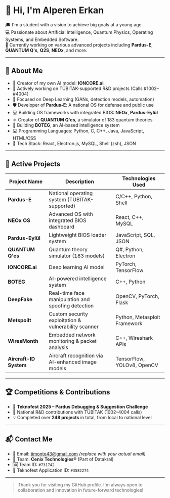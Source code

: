 # 👋 Hi, I'm Alperen Erkan

🎓 I'm a student with a vision to achieve big goals at a young age.  
💻 Passionate about Artificial Intelligence, Quantum Physics, Operating Systems, and Embedded Software.  
🚀 Currently working on various advanced projects including **Pardus-E**, **QUANTUM Q's**, **Q2S**, **NEOx**, and more.

---

## 🧠 About Me

- 🧠 Creator of my own AI model: **IONCORE.ai**
- 🔬 Actively working on TÜBİTAK-supported R&D projects (Calls #1002–#4004)
- 🤖 Focused on Deep Learning (GANs, detection models, automation)
- 🛡️ Developer of **Pardus-E**: A national OS for defense and public use
- 💻 Building OS frameworks with integrated BIOS: **NEOx**, **Pardus-Eylül**
- ⚛️ Creator of **QUANTUM Q'es**, a simulator of 183 quantum theories
- 🧠 Building **BOTEG**, an AI-based intelligence system
- 💻 Programming Languages: Python, C, C++, Java, JavaScript, HTML/CSS
- 🧰 Tech Stack: React, Electron.js, MySQL, Shell (zsh), JSON

---

## 🔧 Active Projects

| Project Name         | Description                                          | Technologies Used               |
|----------------------|------------------------------------------------------|----------------------------------|
| **Pardus-E**         | National operating system (TÜBİTAK-supported)        | C/C++, Python, Shell             |
| **NEOx OS**          | Advanced OS with integrated BIOS dashboard           | React, C++, MySQL                |
| **Pardus-Eylül**     | Lightweight BIOS loader system                       | JavaScript, SQL, JSON            |
| **QUANTUM Q'es**     | Quantum theory simulator (183 models)                | Q#, Python, Electron             |
| **IONCORE.ai**       | Deep learning AI model                               | PyTorch, TensorFlow              |
| **BOTEG**            | AI-powered intelligence system                       | C++, Python                      |
| **DeepFake**         | Real-time face manipulation and spoofing detection  | OpenCV, PyTorch, Flask           |
| **Metspoilt**        | Custom security exploitation & vulnerability scanner | Python, Metasploit Framework     |
| **WiresMonth**       | Embedded network monitoring & packet analysis        | C++, Wireshark APIs              |
| **Aircraft-ID System** | Aircraft recognition via AI-enhanced image models | TensorFlow, YOLOv8, OpenCV       |

---

## 🏆 Competitions & Contributions

- 🎯 **Teknofest 2025 – Pardus Debugging & Suggestion Challenge**
- 🧪 National R&D contributions with TÜBİTAK (1002–4004 calls)
- 💡 Completed over **248 projects** in total, from local to national level

---

## 📬 Contact Me

- 📧 Email: timonto43@gmail.com *(replace with your actual email)*
- 🧠 Team: **Cenix Technologies®** (Part of Datakral)
- 🆔 Team ID: `#731742`
- 🚀 Teknofest Application ID: `#3582274`

---

> Thank you for visiting my GitHub profile. I'm always open to collaboration and innovation in future-forward technologies!
